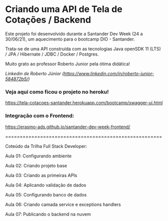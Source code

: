 # Criando uma API de Tela de Cotações / Backend

Este projeto foi desenvolvido durante a Santander Dev Week (24 a 30/06/21), um aquecimento para o bootcamp DIO - Santander. 

Trata-se de uma API construída com as tecnologias Java openSDK 11 (LTS) / JPA / Hibernate / JDBC / Docker / Postgres.

Muito grato ao professor Roberto Junior pela ótima didática!

*Linkedin de Roberto Júnior (https://www.linkedin.com/in/roberto-junior-584872b5/)*

### Veja aqui como ficou o projeto no heroku! 
https://tela-cotacoes-santander.herokuapp.com/bootcamp/swagger-ui.html

### Integração com o Frontend:
https://erasmo-ads.github.io/santander-dev-week-frontend/

======================================================

Coteúdo da Trilha Full Stack Developer:

Aula 01: Configurando ambiente 

Aula 02: Criando projeto base

Aula 03: Criando as primeiras APIs       

Aula 04: Aplicando validação de dados

Aula 05: Configurando banco de dados

Aula 06: Criando camada service e exceptions handlers

Aula 07: Publicando o backend na nuvem
